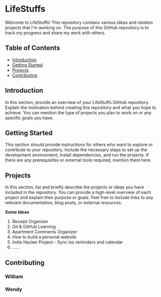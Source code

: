 # LifeStuffs

Welcome to LifeStuffs! This repository contains various ideas and random projects that I'm working on. The purpose of this GitHub repository is to track my progress and share my work with others.

## Table of Contents
- [Introduction](#introduction)
- [Getting Started](#getting-started)
- [Projects](#projects)
- [Contributing](#contributing)


## Introduction
In this section, provide an overview of your LifeStuffs GitHub repository. Explain the motivation behind creating this repository and what you hope to achieve. You can mention the type of projects you plan to work on or any specific goals you have.

## Getting Started
This section should provide instructions for others who want to explore or contribute to your repository. Include the necessary steps to set up the development environment, install dependencies, and run the projects. If there are any prerequisites or external tools required, mention them here.

## Projects
In this section, list and briefly describe the projects or ideas you have included in the repository. You can provide a high-level overview of each project and explain their purpose or goals. Feel free to include links to any relevant documentation, blog posts, or external resources.

**Some ideas** 
1. Receipt Organizer
2. Git & GitHub Learning
3. Apartment Comments Organizer
4. How to build a personal website
5. Indie Hacker Project - Sync ios reminders and calendar
6. ......

## Contributing
### William
### Wendy


